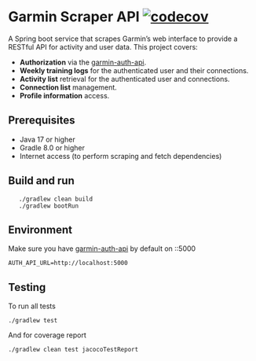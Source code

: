 # Garmin Scraper API [![codecov](https://codecov.io/gh/nklido/garmin-data-api/graph/badge.svg?token=4YK8TJD2ZY)](https://codecov.io/gh/nklido/garmin-data-api)
A Spring boot service that scrapes Garmin’s web interface to provide a RESTful API for activity and user data. This project covers:

- **Authorization** via the [garmin-auth-api](https://github.com/nklido/garmin-auth-api).  
- **Weekly training logs** for the authenticated user and their connections.  
- **Activity list** retrieval for the authenticated user and connections.  
- **Connection list** management.  
- **Profile information** access.

## Prerequisites

- Java 17 or higher  
- Gradle 8.0 or higher  
- Internet access (to perform scraping and fetch dependencies)

## Build and run
```
   ./gradlew clean build
   ./gradlew bootRun
```

## Environment
Make sure you have [garmin-auth-api](https://github.com/your-org/garmin-auth-api) by default on ::5000

```
AUTH_API_URL=http://localhost:5000
```

## Testing

To run all tests 

```
./gradlew test
```

And for coverage report

```
./gradlew clean test jacocoTestReport
```